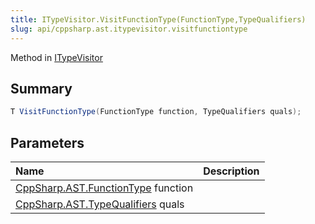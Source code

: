 ```yaml
---
title: ITypeVisitor.VisitFunctionType(FunctionType,TypeQualifiers)
slug: api/cppsharp.ast.itypevisitor.visitfunctiontype
---
```

Method in [ITypeVisitor](/api/cppsharp/ast/itypevisitor)

## Summary



```csharp
T VisitFunctionType(FunctionType function, TypeQualifiers quals);
```

## Parameters

|Name|Description|
|:---|:---|
|[CppSharp.AST.FunctionType](/api/cppsharp/ast/functiontype) function||
|[CppSharp.AST.TypeQualifiers](/api/cppsharp/ast/typequalifiers) quals||

